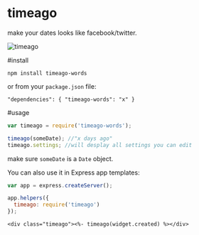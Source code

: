 # timeago

make your dates looks like facebook/twitter.

![timeago](http://i.imgur.com/W1Zwy.png)

#install

    npm install timeago-words

or from your `package.json` file:

    "dependencies": { "timeago-words": "x" }

#usage

````javascript
var timeago = require('timeago-words');

timeago(someDate); //"x days ago"
timeago.settings; //will desplay all settings you can edit

````
make sure `someDate` is a `Date` object.

You can also use it in Express app templates:

````javascript
var app = express.createServer();

app.helpers({
  timeago: require('timeago')
});
````

````ejs
<div class="timeago"><%- timeago(widget.created) %></div>
````

